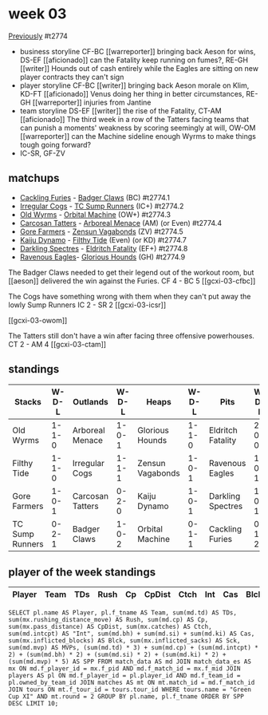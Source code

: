 # week 03

[Previously](week02) 
#t2774

* business storyline CF-BC [[warreporter]] bringing back Aeson for wins, DS-EF [[aficionado]] can the Fatality keep running on fumes?, RE-GH [[writer]] Hounds out of cash entirely while the Eagles are sitting on new player contracts they can't sign
* player storyline CF-BC [[writer]] bringing back Aeson morale on Klim, KD-FT [[aficionado]] Venus doing her thing in better circumstances, RE-GH [[warreporter]] injuries from Jantine
* team storyline DS-EF [[writer]] the rise of the Fatality, CT-AM [[aficionado]] The third week in a row of the Tatters facing teams that can punish a moments' weakness by scoring seemingly at will, OW-OM [[warreporter]] can the Machine sideline enough Wyrms to make things tough going forward?
* IC-SR, GF-ZV


## matchups

* [Cackling Furies](../../teams/cacklingfuries) - [Badger Claws](../../teams/badgerclaws) (BC) #t2774.1
* [Irregular Cogs](../../teams/irregularcogs) - [TC Sump Runners](../../teams/sumprunners) (IC+) #t2774.2
* [Old Wyrms](../../teams/oldwyrms) - [Orbital Machine](../../teams/orbitalmachine) (OW+) #t2774.3
* [Carcosan Tatters](../../teams/carcosantatters) - [Arboreal Menace](../../teams/arborealmenace) (AM) (or Even) #t2774.4
* [Gore Farmers](../../teams/gorefarmers) - [Zensun Vagabonds](../../teams/zensunvagabonds) (ZV) #t2774.5
* [Kaiju Dynamo](../../teams/kaijudynamo) - [Filthy Tide](../../teams/filthytide) (Even) (or KD) #t2774.7
* [Darkling Spectres](../../teams/darklingspectres) - [Eldritch Fatality](../../teams/eldritchfatality) (EF+) #t2774.8
* [Ravenous Eagles](../../teams/ravenouseagles)- [Glorious Hounds](../../teams/glorioushounds) (GH) #t2774.9

The Badger Claws needed to get their legend out of the workout room, but [[aeson]] delivered the win against the Furies. CF 4 - BC 5 [[gcxi-03-cfbc]]

The Cogs have something wrong with them when they can't put away the lowly Sump Runners IC 2 - SR 2 [[gcxi-03-icsr]]

[[gcxi-03-owom]]

The Tatters still don't have a win after facing three offensive powerhouses. CT 2 - AM 4 [[gcxi-03-ctam]]

## standings

| Stacks | W-D-L | Outlands | W-D-L | Heaps | W-D-L | Pits | W-D-L |
|-------|-----|--|--|------|------|--|--|
| Old Wyrms | 1-1-0 | Arboreal Menace | 1-0-1 | Glorious Hounds | 1-1-0 | Eldritch Fatality | 2-0-0 |
| Filthy Tide | 1-1-0 | Irregular Cogs | 1-1-1 | Zensun Vagabonds | 1-0-1 | Ravenous Eagles | 1-0-1 |
| Gore Farmers | 1-0-1 | Carcosan Tatters | 0-2-0 | Kaiju Dynamo | 1-0-1 | Darkling Spectres | 1-0-1 |
| TC Sump Runners | 0-2-1 | Badger Claws | 1-0-2 | Orbital Machine | 0-1-1 | Cackling Furies | 0-1-2 |


## player of the week standings

| Player    | Team              | TDs  | Rush | Cp   | CpDist | Ctch | Int  | Cas  | Blck | Sck  | MVP  | SPP  |
|-----------|-------------------|------|------|------|--------|------|------|------|------|------|------|------|


```
SELECT pl.name AS Player, pl.f_tname AS Team, sum(md.td) AS TDs, sum(mx.rushing_distance_move) AS Rush, sum(md.cp) AS Cp,	sum(mx.pass_distance) AS CpDist, sum(mx.catches) AS Ctch, sum(md.intcpt) AS "Int", sum(md.bh) + sum(md.si) + sum(md.ki) AS Cas, sum(mx.inflicted_blocks) AS Blck, sum(mx.inflicted_sacks) AS Sck, sum(md.mvp) AS MVPs, (sum(md.td) * 3) + sum(md.cp) + (sum(md.intcpt) * 2) + (sum(md.bh) * 2) + (sum(md.si) * 2) + (sum(md.ki) * 2) + (sum(md.mvp) * 5) AS SPP FROM match_data AS md JOIN match_data_es AS mx ON md.f_player_id = mx.f_pid AND md.f_match_id = mx.f_mid JOIN players AS pl ON md.f_player_id = pl.player_id AND md.f_team_id = pl.owned_by_team_id JOIN matches AS mt ON mt.match_id = md.f_match_id JOIN tours ON mt.f_tour_id = tours.tour_id WHERE tours.name = "Green Cup XI" AND mt.round = 2 GROUP BY pl.name, pl.f_tname ORDER BY SPP DESC LIMIT 10;
```
